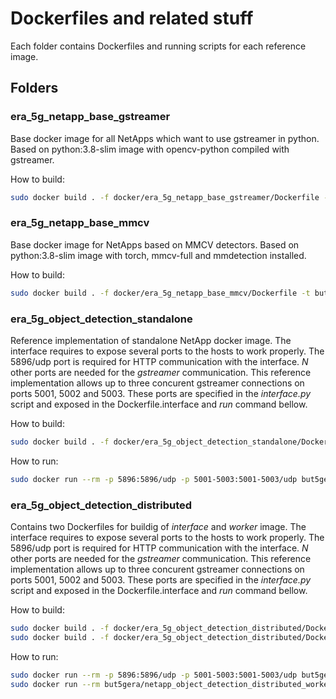# Dockerfiles and related stuff

Each folder contains Dockerfiles and running scripts for each reference image. 

## Folders

### era_5g_netapp_base_gstreamer

Base docker image for all NetApps which want to use gstreamer in python. Based on python:3.8-slim image with opencv-python compiled with gstreamer.

How to build:
```bash
sudo docker build . -f docker/era_5g_netapp_base_gstreamer/Dockerfile -t but5gera/netapp_base_gstreamer:VERSION
```

### era_5g_netapp_base_mmcv

Base docker image for NetApps based on MMCV detectors. Based on python:3.8-slim image with torch, mmcv-full and mmdetection installed.

How to build:
```bash
sudo docker build . -f docker/era_5g_netapp_base_mmcv/Dockerfile -t but5gera/netapp_base_mmcv:VERSION
```

### era_5g_object_detection_standalone

Reference implementation of standalone NetApp docker image. The interface requires to expose several ports to the hosts to work properly. The 5896/udp port is required for HTTP communication with the interface. *N* other ports are needed for the *gstreamer* communication. This reference implementation allows up to three concurent gstreamer connections on ports 5001, 5002 and 5003. These ports are specified in the *interface.py* script and exposed in the Dockerfile.interface and *run* command bellow. 

How to build:
```bash
sudo docker build . -f docker/era_5g_object_detection_standalone/Dockerfile -t but5gera/netapp_object_detection_standalone:VERSION
```

How to run:
```bash
sudo docker run --rm -p 5896:5896/udp -p 5001-5003:5001-5003/udp but5gera/netapp_object_detection_standalone:VERSION
```

### era_5g_object_detection_distributed

Contains two Dockerfiles for buildig of *interface* and *worker* image. The interface requires to expose several ports to the hosts to work properly. The 5896/udp port is required for HTTP communication with the interface. *N* other ports are needed for the *gstreamer* communication. This reference implementation allows up to three concurent gstreamer connections on ports 5001, 5002 and 5003. These ports are specified in the *interface.py* script and exposed in the Dockerfile.interface and *run* command bellow. 

How to build:
```bash
sudo docker build . -f docker/era_5g_object_detection_distributed/Dockerfile.interface -t but5gera/netapp_object_detection_distributed_interface:VERSION
sudo docker build . -f docker/era_5g_object_detection_distributed/Dockerfile.worker -t but5gera/netapp_object_detection_distributed_worker:0.1.0
```

How to run:
```bash
sudo docker run --rm -p 5896:5896/udp -p 5001-5003:5001-5003/udp but5gera/netapp_object_detection_distributed_interface:VERSION
sudo docker run --rm but5gera/netapp_object_detection_distributed_worker:0.1.0
```

